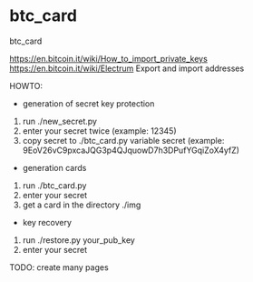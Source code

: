 btc_card
========

btc_card


https://en.bitcoin.it/wiki/How_to_import_private_keys
https://en.bitcoin.it/wiki/Electrum Export and import addresses


HOWTO:

* generation of secret key protection
1. run ./new_secret.py
2. enter your secret twice (example: 12345)
3. copy secret to ./btc_card.py variable secret (example: 9EoV26vC9pxcaJQG3p4QJquowD7h3DPufYGqiZoX4yfZ)

* generation cards
1. run ./btc_card.py
2. enter your secret
3. get a card in the directory ./img

* key recovery
1. run ./restore.py your_pub_key
2. enter your secret


TODO:
create many pages
